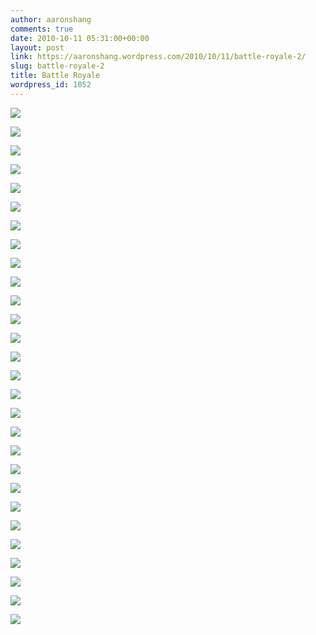 ```yaml
---
author: aaronshang
comments: true
date: 2010-10-11 05:31:00+00:00
layout: post
link: https://aaronshang.wordpress.com/2010/10/11/battle-royale-2/
slug: battle-royale-2
title: Battle Royale
wordpress_id: 1052
---
```


[![](http://aaronshang.files.wordpress.com/2010/10/battleroyale002-7054082.jpg?w=300)](http://aaronshang.files.wordpress.com/2010/10/battleroyale002-7054082.jpg)

[![](http://aaronshang.files.wordpress.com/2010/10/battleroyale004-7068272.jpg?w=300)](http://aaronshang.files.wordpress.com/2010/10/battleroyale004-7068272.jpg)

[![](http://aaronshang.files.wordpress.com/2010/10/battleroyale006-7079882.jpg?w=300)](http://aaronshang.files.wordpress.com/2010/10/battleroyale006-7079882.jpg)

[![](http://aaronshang.files.wordpress.com/2010/10/battleroyale007-7092152.jpg?w=300)](http://aaronshang.files.wordpress.com/2010/10/battleroyale007-7092152.jpg)

[![](http://aaronshang.files.wordpress.com/2010/10/battleroyale008-7112272.jpg?w=300)](http://aaronshang.files.wordpress.com/2010/10/battleroyale008-7112272.jpg)

[![](http://aaronshang.files.wordpress.com/2010/10/battleroyale009-7127492.jpg?w=300)](http://aaronshang.files.wordpress.com/2010/10/battleroyale009-7127492.jpg)

[![](http://aaronshang.files.wordpress.com/2010/10/battleroyale010-7141942.jpg?w=300)](http://aaronshang.files.wordpress.com/2010/10/battleroyale010-7141942.jpg)

[![](http://aaronshang.files.wordpress.com/2010/10/battleroyale011-7153242.jpg?w=300)](http://aaronshang.files.wordpress.com/2010/10/battleroyale011-7153242.jpg)

[![](http://aaronshang.files.wordpress.com/2010/10/battleroyale012-7161012.jpg?w=300)](http://aaronshang.files.wordpress.com/2010/10/battleroyale012-7161012.jpg)

[![](http://aaronshang.files.wordpress.com/2010/10/battleroyale013-7170312.jpg?w=300)](http://aaronshang.files.wordpress.com/2010/10/battleroyale013-7170312.jpg)

[![](http://aaronshang.files.wordpress.com/2010/10/battleroyale014-7181522.jpg?w=300)](http://aaronshang.files.wordpress.com/2010/10/battleroyale014-7181522.jpg)

[![](http://aaronshang.files.wordpress.com/2010/10/battleroyale015-7197722.jpg?w=300)](http://aaronshang.files.wordpress.com/2010/10/battleroyale015-7197722.jpg)

[![](http://aaronshang.files.wordpress.com/2010/10/battleroyale018-7209492.jpg?w=300)](http://aaronshang.files.wordpress.com/2010/10/battleroyale018-7209492.jpg)

[![](http://aaronshang.files.wordpress.com/2010/10/battleroyale019-7221112.jpg?w=300)](http://aaronshang.files.wordpress.com/2010/10/battleroyale019-7221112.jpg)

[![](http://aaronshang.files.wordpress.com/2010/10/battleroyale023-7231062.jpg?w=300)](http://aaronshang.files.wordpress.com/2010/10/battleroyale023-7231062.jpg)

[![](http://aaronshang.files.wordpress.com/2010/10/battleroyale030-7239462.jpg?w=300)](http://aaronshang.files.wordpress.com/2010/10/battleroyale030-7239462.jpg)

[![](http://aaronshang.files.wordpress.com/2010/10/battleroyale031-7249662.jpg?w=300)](http://aaronshang.files.wordpress.com/2010/10/battleroyale031-7249662.jpg)

[![](http://aaronshang.files.wordpress.com/2010/10/battleroyale037-7260962.jpg?w=300)](http://aaronshang.files.wordpress.com/2010/10/battleroyale037-7260962.jpg)

[![](http://aaronshang.files.wordpress.com/2010/10/battleroyale041-7276172.jpg?w=300)](http://aaronshang.files.wordpress.com/2010/10/battleroyale041-7276172.jpg)

[![](http://aaronshang.files.wordpress.com/2010/10/battleroyale042-7287122.jpg?w=300)](http://aaronshang.files.wordpress.com/2010/10/battleroyale042-7287122.jpg)

[![](http://aaronshang.files.wordpress.com/2010/10/battleroyale047-7294442.jpg?w=300)](http://aaronshang.files.wordpress.com/2010/10/battleroyale047-7294442.jpg)

[![](http://aaronshang.files.wordpress.com/2010/10/battleroyale050-7302142.jpg?w=300)](http://aaronshang.files.wordpress.com/2010/10/battleroyale050-7302142.jpg)

[![](http://aaronshang.files.wordpress.com/2010/10/battleroyale052-7310302.jpg?w=300)](http://aaronshang.files.wordpress.com/2010/10/battleroyale052-7310302.jpg)

[![](http://aaronshang.files.wordpress.com/2010/10/battleroyale054-7321422.jpg?w=300)](http://aaronshang.files.wordpress.com/2010/10/battleroyale054-7321422.jpg)

[![](http://aaronshang.files.wordpress.com/2010/10/battleroyale057-7332022.jpg?w=300)](http://aaronshang.files.wordpress.com/2010/10/battleroyale057-7332022.jpg)

[![](http://aaronshang.files.wordpress.com/2010/10/battleroyale066-7338732.jpg?w=300)](http://aaronshang.files.wordpress.com/2010/10/battleroyale066-7338732.jpg)

[![](http://aaronshang.files.wordpress.com/2010/10/battleroyale070-7350812.jpg?w=300)](http://aaronshang.files.wordpress.com/2010/10/battleroyale070-7350812.jpg)

[![](http://aaronshang.files.wordpress.com/2010/10/battleroyale071-7364712.jpg?w=300)](http://aaronshang.files.wordpress.com/2010/10/battleroyale071-7364712.jpg)

  

